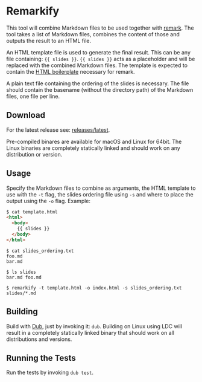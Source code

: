 # Remarkify

This tool will combine Markdown files to be used together with
[remark](https://remarkjs.com). The tool takes a list of Markdown files,
combines the content of those and outputs the result to an HTML file.

An HTML template file is used to generate the final result. This can be any file
containing: `{{ slides }}`. `{{ slides }}` acts as a placeholder and will be
replaced with the combined Markdown files. The template is expected to contain
the [HTML boilerplate](https://github.com/gnab/remark#getting-started)
necessary for remark.

A plain text file containing the ordering of the slides is necessary. The file
should contain the basename (without the directory path) of the Markdown files,
one file per line.

## Download

For the latest release see: [releases/latest](https://github.com/jacob-carlborg/remarkify/releases/latest).

Pre-compiled binares are available for macOS and Linux for 64bit. The Linux
binaries are completely statically linked and should work on any distribution
or version.

## Usage

Specify the Markdown files to combine as arguments, the HTML template to use
with the `-t` flag, the slides ordering file using `-s` and where to place the
output using the `-o` flag. Example:

```html
$ cat template.html
<html>
  <body>
    {{ slides }}
  </body>
</html>
```

```
$ cat slides_ordering.txt
foo.md
bar.md
```

```
$ ls slides
bar.md foo.md
```

```
$ remarkify -t template.html -o index.html -s slides_ordering.txt slides/*.md
```

## Building

Build with [Dub](http://code.dlang.org), just by invoking it: `dub`. Building on
Linux using LDC will result in a completely statically linked binary that should
work on all distributions and versions.

## Running the Tests

Run the tests by invoking `dub test`.
